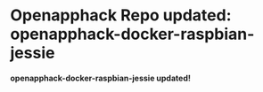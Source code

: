 
# Openapphack Repo updated: openapphack-docker-raspbian-jessie
#### openapphack-docker-raspbian-jessie updated!
